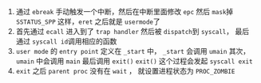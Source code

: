 1.  通过 `ebreak` 手动触发一个中断，然后在中断里面修改 `epc` 然后 `mask`掉 `SSTATUS_SPP` 这样，`eret` 之后就是 `usermode`了
2. 首先通过 `ecall` 进入到了 `trap handler` 然后被 `dispatch`到 `syscall`， 最后通过 `syscall id`调用相应的函数
3. `user mode` 的 `entry point` 定义在 `_start` 中， `_start` 会调用 `umain`
   其次，`umain` 中会调用 `main` 最后调用 `exit()`
   `exit()` 这个过程会发起 `syscall exit`
4. `exit` 之后 `parent proc` 没有在 `wait` ， 就设置进程状态为 `PROC_ZOMBIE`
   
